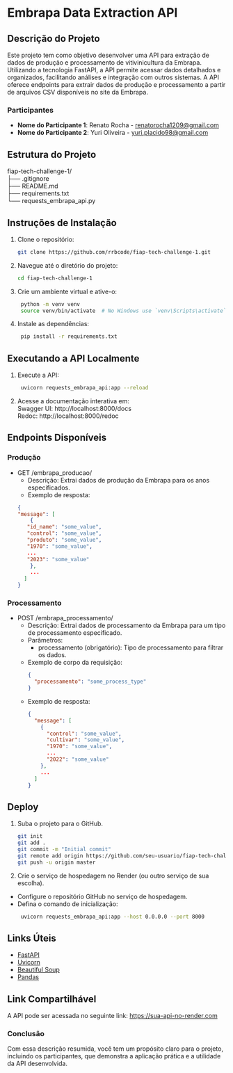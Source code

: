 # Embrapa Data Extraction API

## Descrição do Projeto

Este projeto tem como objetivo desenvolver uma API para extração de dados de produção e processamento de vitivinicultura da Embrapa. Utilizando a tecnologia FastAPI, a API permite acessar dados detalhados e organizados, facilitando análises e integração com outros sistemas. A API oferece endpoints para extrair dados de produção e processamento a partir de arquivos CSV disponíveis no site da Embrapa.

### Participantes

- **Nome do Participante 1**: Renato Rocha - renatorocha1209@gmail.com
- **Nome do Participante 2**: Yuri Oliveira - yuri.placido98@gmail.com
  
## Estrutura do Projeto

fiap-tech-challenge-1/ <br />
├── .gitignore <br />
├── README.md <br />
├── requirements.txt <br />
└── requests_embrapa_api.py <br />


## Instruções de Instalação

1. Clone o repositório:
   ```bash
   git clone https://github.com/rrbcode/fiap-tech-challenge-1.git
   
2. Navegue até o diretório do projeto:
   ```bash
   cd fiap-tech-challenge-1

3. Crie um ambiente virtual e ative-o:
   ```bash
    python -m venv venv
    source venv/bin/activate  # No Windows use `venv\Scripts\activate`

4. Instale as dependências:
   ```bash
    pip install -r requirements.txt

## Executando a API Localmente

1. Execute a API:
   ```bash
    uvicorn requests_embrapa_api:app --reload

2. Acesse a documentação interativa em: <br />
   Swagger UI: http://localhost:8000/docs <br />
   Redoc: http://localhost:8000/redoc <br />

## Endpoints Disponíveis

### Produção
- GET /embrapa_producao/
   - Descrição: Extrai dados de produção da Embrapa para os anos especificados.
   - Exemplo de resposta:
   ```json
   {
  "message": [
       {
      "id_name": "some_value",
      "control": "some_value",
      "produto": "some_value",
      "1970": "some_value",
      ...
      "2023": "some_value"
       },
       ...
     ]
   }

### Processamento
- POST /embrapa_processamento/
   - Descrição: Extrai dados de processamento da Embrapa para um tipo de processamento especificado.
   - Parâmetros:
     - processamento (obrigatório): Tipo de processamento para filtrar os dados.
   - Exemplo de corpo da requisição:
      ```json
      {
        "processamento": "some_process_type"
      }
   - Exemplo de resposta:
      ```json
      {
        "message": [
          {
            "control": "some_value",
            "cultivar": "some_value",
            "1970": "some_value",
            ...
            "2022": "some_value"
          },
          ...
        ]
      }

## Deploy

1. Suba o projeto para o GitHub.
   ```bash
   git init
   git add .
   git commit -m "Initial commit"
   git remote add origin https://github.com/seu-usuario/fiap-tech-challenge-1.git
   git push -u origin master

2. Crie o serviço de hospedagem no Render (ou outro serviço de sua escolha).
- Configure o repositório GitHub no serviço de hospedagem.
- Defina o comando de inicialização:
  ```bash
   uvicorn requests_embrapa_api:app --host 0.0.0.0 --port 8000

## Links Úteis

- [FastAPI](https://fastapi.tiangolo.com/)
- [Uvicorn](https://www.uvicorn.org/)
- [Beautiful Soup](https://beautiful-soup-4.readthedocs.io/en/latest/)
- [Pandas](https://pandas.pydata.org/)

## Link Compartilhável

A API pode ser acessada no seguinte link: https://sua-api-no-render.com

### Conclusão

Com essa descrição resumida, você tem um propósito claro para o projeto, incluindo os participantes, que demonstra a aplicação prática e a utilidade da API desenvolvida.

